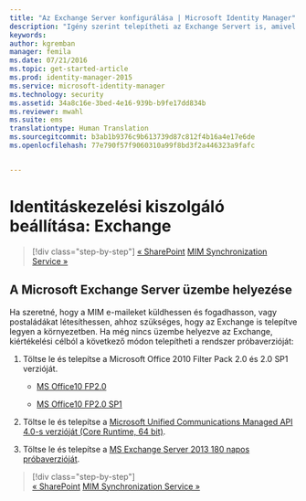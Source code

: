 ```yaml
---
title: "Az Exchange Server konfigurálása | Microsoft Identity Manager"
description: "Igény szerint telepítheti az Exchange Servert is, amivel lehetővé teheti a MIM 2016 számára e-mailek küldését és postaládák létrehozását."
keywords: 
author: kgremban
manager: femila
ms.date: 07/21/2016
ms.topic: get-started-article
ms.prod: identity-manager-2015
ms.service: microsoft-identity-manager
ms.technology: security
ms.assetid: 34a8c16e-3bed-4e16-939b-b9fe17dd834b
ms.reviewer: mwahl
ms.suite: ems
translationtype: Human Translation
ms.sourcegitcommit: b3ab1b9376c9b613739d87c812f4b16a4e17e6de
ms.openlocfilehash: 77e790f57f9060310a99f8bd3f2a446323a9fafc


---
```


# Identitáskezelési kiszolgáló beállítása: Exchange

>[!div class="step-by-step"]
[« SharePoint](prepare-server-sharepoint.md)
[MIM Synchronization Service »](install-mim-sync.md)

## A Microsoft Exchange Server üzembe helyezése
Ha szeretné, hogy a MIM e-maileket küldhessen és fogadhasson, vagy postaládákat létesíthessen, ahhoz szükséges, hogy az Exchange is telepítve legyen a környezetben. Ha még nincs üzembe helyezve az Exchange, kiértékelési célból a következő módon telepítheti a rendszer próbaverzióját:

1. Töltse le és telepítse a Microsoft Office 2010 Filter Pack 2.0 és 2.0 SP1 verzióját.

    - [MS Office10 FP2.0](http://www.microsoft.com/en-us/download/details.aspx?id=17062)

    - [MS Office10 FP2.0 SP1](http://www.microsoft.com/en-us/download/details.aspx?id=26604)

2. Töltse le és telepítse a [Microsoft Unified Communications Managed API 4.0-s verzióját (Core Runtime, 64 bit)](http://www.microsoft.com/en-us/download/details.aspx?id=34992).

3. Töltse le és telepítse a [MS Exchange Server 2013 180 napos próbaverzióját](http://www.microsoft.com/en-us/evalcenter/evaluate-exchange-server-2013).

>[!div class="step-by-step"]  
[« SharePoint](prepare-server-sharepoint.md)
[MIM Synchronization Service »](install-mim-sync.md)



<!--HONumber=Jul16_HO3-->


